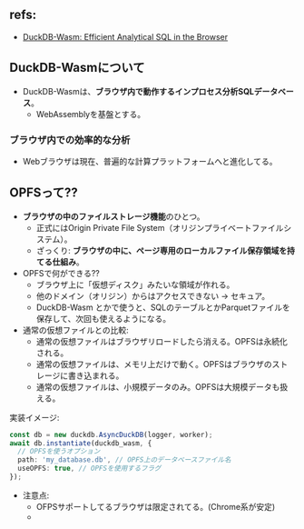 ## refs:

- [DuckDB-Wasm: Efficient Analytical SQL in the Browser](https://duckdb.org/2021/10/29/duckdb-wasm.html)

## DuckDB-Wasmについて

- DuckDB-Wasmは、**ブラウザ内で動作するインプロセス分析SQLデータベース**。
  - WebAssemblyを基盤とする。


### ブラウザ内での効率的な分析

- Webブラウザは現在、普遍的な計算プラットフォームへと進化してる。


## OPFSって??

- **ブラウザの中のファイルストレージ機能**のひとつ。
  - 正式にはOrigin Private File System（オリジンプライベートファイルシステム）。
  - ざっくり: **ブラウザの中に、ページ専用のローカルファイル保存領域を持てる仕組み**。
- OPFSで何ができる??
  - ブラウザ上に「仮想ディスク」みたいな領域が作れる。
  - 他のドメイン（オリジン）からはアクセスできない → セキュア。
  - DuckDB-Wasm とかで使うと、SQLのテーブルとかParquetファイルを保存して、次回も使えるようになる。
- 通常の仮想ファイルとの比較:
  - 通常の仮想ファイルはブラウザリロードしたら消える。OPFSは永続化される。
  - 通常の仮想ファイルは、メモリ上だけで動く。OPFSはブラウザのストレージに書き込まれる。
  - 通常の仮想ファイルは、小規模データのみ。OPFSは大規模データも扱える。

実装イメージ:


```typescript
const db = new duckdb.AsyncDuckDB(logger, worker);
await db.instantiate(duckdb_wasm, {
  // OPFSを使うオプション
  path: 'my_database.db', // OPFS上のデータベースファイル名
  useOPFS: true, // OPFSを使用するフラグ
});
```

- 注意点:
  - OFPSサポートしてるブラウザは限定されてる。(Chrome系が安定)
  - 
